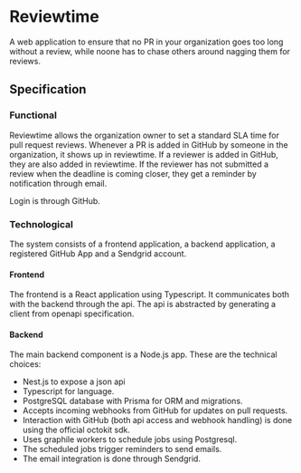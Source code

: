 # Reviewtime

A web application to ensure that no PR in your organization goes too long without a review, while noone has to chase others around nagging them for reviews.

## Specification

### Functional

Reviewtime allows the organization owner to set a standard SLA time for pull request reviews. Whenever a PR is added in GitHub by someone in the organization, it shows up in reviewtime. If a reviewer is added in GitHub, they are also added in reviewtime.  If the reviewer has not submitted a review when the deadline is coming closer, they get a reminder by notification through email.

Login is through GitHub.

### Technological

The system consists of a frontend application, a backend application, a registered GitHub App and a Sendgrid account.

#### Frontend

The frontend is a React application using Typescript. It communicates both with the backend through the api. The api is abstracted by generating a client from openapi specification.

#### Backend

The main backend component is a Node.js app. These are the technical choices:
- Nest.js to expose a json api
- Typescript for language.
- PostgreSQL database with Prisma for ORM and migrations. 
- Accepts incoming webhooks from GitHub for updates on pull requests.
- Interaction with GitHub (both api access and webhook handling) is done using the official octokit sdk. 
- Uses graphile workers to schedule jobs using Postgresql. 
- The scheduled jobs trigger reminders to send emails. 
- The email integration is done through Sendgrid.



